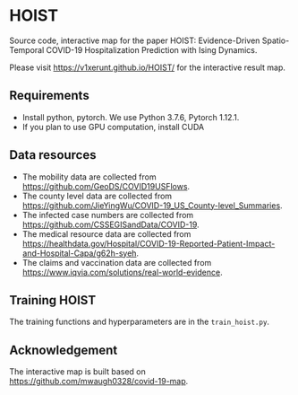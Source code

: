 # HOIST

Source code, interactive map for the paper HOIST: Evidence-Driven Spatio-Temporal COVID-19 Hospitalization Prediction with Ising Dynamics.

Please visit https://v1xerunt.github.io/HOIST/ for the interactive result map.

## Requirements

* Install python, pytorch. We use Python 3.7.6, Pytorch 1.12.1.
* If you plan to use GPU computation, install CUDA

## Data resources

- The mobility data are collected from https://github.com/GeoDS/COVID19USFlows.
- The county level data are collected from https://github.com/JieYingWu/COVID-19_US_County-level_Summaries.
- The infected case numbers are collected from https://github.com/CSSEGISandData/COVID-19.
- The medical resource data are collected from https://healthdata.gov/Hospital/COVID-19-Reported-Patient-Impact-and-Hospital-Capa/g62h-syeh.
- The claims and vaccination data are collected from https://www.iqvia.com/solutions/real-world-evidence.

## Training HOIST

The training functions and hyperparameters are in the ```train_hoist.py```. 

## Acknowledgement

The interactive map is built based on https://github.com/mwaugh0328/covid-19-map.